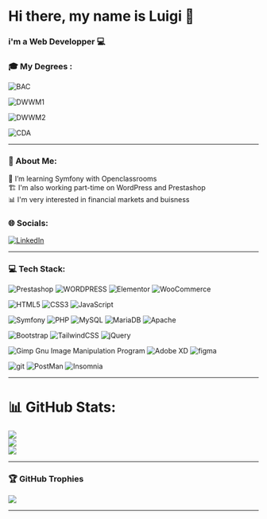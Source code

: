 # Hi there, my name is Luigi 👋
### i'm a Web Developper 💻

### 🎓 My Degrees :
![BAC](https://img.shields.io/badge/BAC%20TECHNOLOGIQUE-AFAFAF?style=for-the-badge&logoColor=A3A3A3)

![DWWM1](https://img.shields.io/badge/CCP1%20DEVELOPPEUR%20WEB%20ET%20WEB%20MOBILE%20(FRONT%20END)-818181?style=for-the-badge&logoColor=white)

![DWWM2](https://img.shields.io/badge/CCP2%20DEVELOPPEUR%20WEB%20ET%20WEB%20MOBILE%20(BACK%20END)-585858?style=for-the-badge&logoColor=white)

![CDA](https://img.shields.io/badge/CCP1%20CONCEPTEUR%20DEVELOPPEUR%20APPLICATION-272727?style=for-the-badge&logoColor=white)

---

### 💫 About Me:
🔭 I’m learning Symfony with Openclassrooms<br>🏗️ I'm also working part-time on WordPress and Prestashop<br>📊 I'm very interested in financial markets and buisness
### 🌐 Socials:
[![LinkedIn](https://img.shields.io/badge/LinkedIn-%230077B5.svg?logo=linkedin&logoColor=white)](https://linkedin.com/in/luigi-gdm/) 

---

### 💻 Tech Stack:

![Prestashop](https://img.shields.io/badge/prestashop-020092?style=for-the-badge&logo=prestashop&logoColor=white) ![WORDPRESS](https://img.shields.io/badge/Wordpress-020092?style=for-the-badge&logo=wordpress&logoColor=white) ![Elementor](https://img.shields.io/static/v1?style=for-the-badge&message=Elementor&color=920000&logo=Elementor&logoColor=white&label=) ![WooCommerce](https://img.shields.io/badge/WooCommerce-020092?style=for-the-badge&logo=woo&logoColor=white)

![HTML5](https://img.shields.io/badge/html5-020092?style=for-the-badge&logo=html5&logoColor=white) ![CSS3](https://img.shields.io/badge/css3-020092?style=for-the-badge&logo=css3&logoColor=white) ![JavaScript](https://img.shields.io/badge/javascript-020092?style=for-the-badge&logo=javascript&logoColor=white)

![Symfony](https://img.shields.io/badge/Symfony-020092?style=for-the-badge&logo=Symfony&logoColor=white) ![PHP](https://img.shields.io/badge/php-020092?style=for-the-badge&logo=php&logoColor=white) ![MySQL](https://img.shields.io/badge/mysql-928D00?style=for-the-badge&logo=mysql&logoColor=white) ![MariaDB](https://img.shields.io/badge/MariaDB-020092?style=for-the-badge&logo=mariadb&logoColor=white) ![Apache](https://img.shields.io/badge/Apache-020092?style=for-the-badge&logo=Apache&logoColor=white) 

![Bootstrap](https://img.shields.io/badge/bootstrap-009217?style=for-the-badge&logo=bootstrap&logoColor=white) ![TailwindCSS](https://img.shields.io/badge/tailwindcss-020092?style=for-the-badge&logo=tailwind-css&logoColor=white) ![jQuery](https://img.shields.io/badge/jquery-020092?style=for-the-badge&logo=jquery&logoColor=white)

![Gimp Gnu Image Manipulation Program](https://img.shields.io/badge/Gimp-020092?style=for-the-badge&logo=gimp&logoColor=FFFFFF) ![Adobe XD](https://img.shields.io/badge/Adobe%20XD-020092?style=for-the-badge&logo=Adobe%20XD&logoColor=white) ![figma](https://img.shields.io/badge/Figma-020092?style=for-the-badge&logo=figma&logoColor=white)

![git](https://img.shields.io/badge/GIT-020092?style=for-the-badge&logo=git&logoColor=white) ![PostMan](https://img.shields.io/badge/Postman-020092?style=for-the-badge&logo=Postman&logoColor=white) ![Insomnia](https://img.shields.io/badge/Insomnia-020092?style=for-the-badge&logo=Insomnia&logoColor=white)

---

# 📊 GitHub Stats:

![](https://github-readme-stats-git-masterrstaa-rickstaa.vercel.app/api?username=LuigiG34&theme=dark&hide_border=false&include_all_commits=true&count_private=true)<br/>
![](https://github-readme-streak-stats.herokuapp.com/?user=LuigiG34&theme=dark&hide_border=false)<br/>
![](https://github-readme-stats-git-masterrstaa-rickstaa.vercel.app/api/top-langs/?username=LuigiG34&theme=dark&hide_border=false&include_all_commits=true&count_private=true&layout=compact)

---

### 🏆 GitHub Trophies
![](https://github-profile-trophy.vercel.app/?username=LuigiG34&theme=radical&no-frame=true&no-bg=false&margin-w=4)

---
